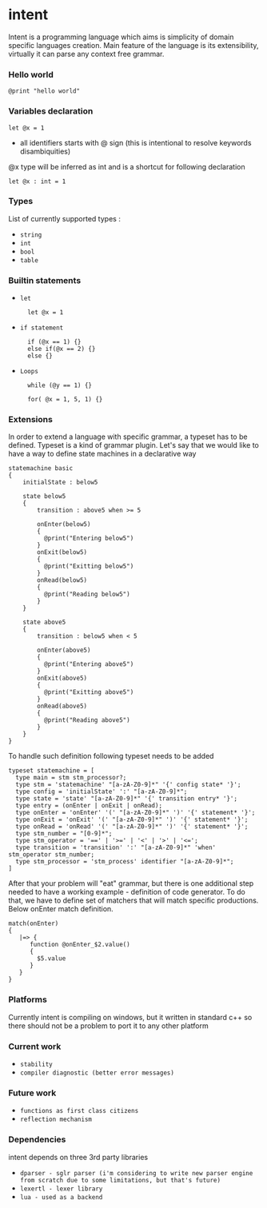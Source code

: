 intent
=======

Intent is a programming language which aims is simplicity of domain specific languages creation. Main feature of the language is its extensibility, virtually it can parse any context free grammar. 

### Hello world

	@print "hello world"

### Variables declaration

	let @x = 1

* all identifiers starts with @ sign (this is intentional to resolve keywords disambiquities)

@x type will be inferred as int and is a shortcut for following declaration

	let @x : int = 1

### Types 

List of currently supported types :
 * `string` 
 * `int`
 * `bool` 
 * `table`

### Builtin statements

* `let`

		let @x = 1

* `if statement`

		if (@x == 1) {} 
		else if(@x == 2) {}
		else {}

* `Loops`

		while (@y == 1) {}

		for( @x = 1, 5, 1) {}

### Extensions

In order to extend a language with specific grammar, a typeset has to be defined. Typeset is a kind of grammar plugin.
Let's say that we would like to have a way to define state machines in a declarative way

	statemachine basic
	{
  		initialState : below5

	    state below5 
	    {
		    transition : above5 when >= 5
		
		    onEnter(below5)
		    {      
		      @print("Entering below5")
		    }
		    onExit(below5)
		    {
		      @print("Exitting below5")      
		    }
		    onRead(below5)
		    {
		      @print("Reading below5")      
		    }
	  	}

		state above5 
		{
		    transition : below5 when < 5

		    onEnter(above5)
		    {      
		      @print("Entering above5")
		    }
		    onExit(above5)
		    {
		      @print("Exitting above5")      
		    }
		    onRead(above5)
		    {
		      @print("Reading above5")      
		    }
		}
	}

To handle such definition following typeset needs to be added

	typeset statemachine = [
	  type main = stm stm_processor?;
	  type stm = 'statemachine' "[a-zA-Z0-9]*" '{' config state* '}';
	  type config = 'initialState' ':' "[a-zA-Z0-9]*";
	  type state = 'state' "[a-zA-Z0-9]*" '{' transition entry* '}';
	  type entry = (onEnter | onExit | onRead);
	  type onEnter = 'onEnter' '(' "[a-zA-Z0-9]*" ')' '{' statement* '}';
	  type onExit = 'onExit' '(' "[a-zA-Z0-9]*" ')' '{' statement* '}';
	  type onRead = 'onRead' '(' "[a-zA-Z0-9]*" ')' '{' statement* '}';
	  type stm_number = "[0-9]*";
	  type stm_operator = '==' | '>=' | '<' | '>' | '<=';
	  type transition = 'transition' ':' "[a-zA-Z0-9]*" 'when' stm_operator stm_number;
	  type stm_processor = 'stm_process' identifier "[a-zA-Z0-9]*"; 
	]

After that your problem will "eat" grammar, but there is one additional step needed to have a working example - definition of code generator.
To do that, we have to define set of matchers that will match specific productions. Below onEnter match definition.

	match(onEnter)
	{
	   |=> {
	      function @onEnter_$2.value() 
	      {      
	        $5.value      
	      }
	   }
	}

### Platforms

Currently intent is compiling on windows, but it written in standard c++ so there should not be a problem to port it to any other platform

### Current work

 * `stability`
 * `compiler diagnostic (better error messages)`

### Future work 

 * `functions as first class citizens`
 * `reflection mechanism` 

### Dependencies
intent depends on three 3rd party libraries

 * `dparser - sglr parser (i'm considering to write new parser engine from scratch due to some limitations, but that's future)`
 * `lexertl - lexer library` 
 * `lua - used as a backend` 

 

